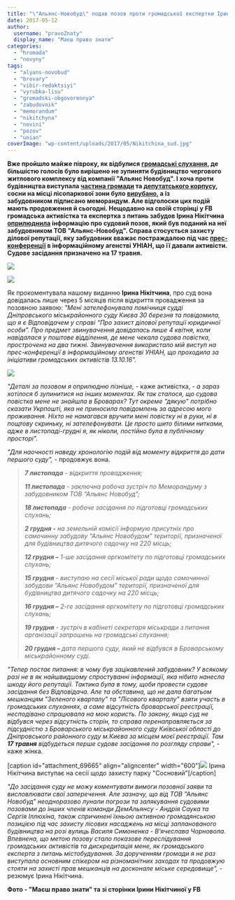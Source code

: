 ```yaml
---
title: "\"Альянс-Новобуд\" подав позов проти громадської експертки Ірини Нікітчиної"
date: 2017-05-12
author: 
  username: "pravoZnaty"
  display_name: "Маєш право знати"
categories: 
  - "hromada"
  - "novyny"
tags: 
  - "alyans-novobud"
  - "brovary"
  - "vibir-redaktsiyi"
  - "vyrubka-lisu"
  - "gromadski-obgovorennya"
  - "zabudovnik"
  - "memorandum"
  - "nikitchyna"
  - "novini"
  - "pozov"
  - "unian"
coverImage: "wp-content/uploads/2017/05/Nikitchina_sud.jpg"
---
```


**Вже пройшло майже півроку, як відбулися [громадські слухання](https://mpz.brovary.org/u-brovarah-vidbulysya-gromadski-sluhannya-adminresurs-peremig-foto/), де більшістю голосів було вирішено не зупиняти будівництво чергового житлового комплексу від компанії "Альянс Новобуд". І хоча проти будівництва виступала [частина громади](https://mpz.brovary.org/brovarchany-protestuyut-proty-budivnytstva-na-symonenka-chornovola-znesly-ogorozhu-foto/) та [депутатського корпусу](https://mpz.brovary.org/brovarskyh-deputativ-na-sesiyi-prosyly-zberegty-lis-foto/), сосни на місці лісопаркової зони було [вирубано](https://mpz.brovary.org/zeleni-krasuni-sosny-na-symonenka-vse-zh-spylyaly-foto-video/), а із забудовником підписано меморандум. Але відголоски цих подій мають продовження й сьогодні. Нещодавно на своїй сторінці у FB громадська активістка та експертка з питань забудов Ірина Нікітчина [оприлюднила](https://www.facebook.com/profile.php?id=100008920808835&fref=ts) інформацію про судовий позов, який був поданий на неї забудовником ТОВ "Альянс-Новобуд". Справа стосується захисту ділової репутації, яку забудовник вважає постраждалою під час [прес-конференції](https://mpz.brovary.org/brovarchany-daly-pres-konferentsiyu-v-unian-shhodo-vyrubky-derev-v-misti/) в інформаційному агенстві УНІАН, що її давали активісти. Судове засідання призначено на 17 травня.**

![](https://mpz.brovary.org/wp-content/uploads/2017/05/Nikitchina_sud2.jpg)

![](https://mpz.brovary.org/wp-content/uploads/2017/05/Nikitchina_sud.jpg)

Як прокоментувала нашому виданню **Ірина Нікітчина**, про суд вона довідалась лише через 5 місяців після відкриття провадження за позовною заявою: _"Мені зателефонувала помічниця судді Дніпровського міськрайонного суду Києва 30 березня та повідомила, що я є Відповідачем у справі “Про захист ділової репутації юридичної особи”. Про предмет звинувачення довідалась лише 4 квітня, коли навідалася у поштове відділення, де мене чекала судова повістка, прострочена на два тижні. Звинувачення використало мій виступ на прес-конференції в інформаційному агенстві УНІАН, що проходила за ініціативи громадських активістів 13.10.16"._

![](https://mpz.brovary.org/wp-content/uploads/2017/05/Nikitchina_sud3.jpg)

_"Деталі за позовом я оприлюдню пізніше,_ \- каже активістка, - _а зараз хотілося б зупинитися на інших моментах. Як так сталося, що судова повістка мене не знайшла в Броварах? Тут окреме “дякую” потрібно сказати Укрпошті, яка не приносила повідомлень за адресою мого проживання. Ніхто не намагався вручити мені повістку ні в руки, ні в пощтову скриньку, ні зателефонувати. Це просто шито білими нитками, адже в листопаді-грудні я, як ніколи, постійно була в публічному просторі"._

_"Для наочності наведу хронологію подій від моменту відкриття до дати першого суду",_ \- продовжує вона.

> _**7 листопада** - відкриття провадження;_
> 
> _**11 листопада** - заключна робоча зустріч по Меморандуму з забудовником ТОВ “Альянс Новобуд”;_
> 
> _**18 листопада** - робоче засідання по підготовці громадських слухань;_
> 
> _**2 грудня -** на земельній комісії інформую присутніх про самочинну забудову “Альянс Новобудом” території, призначеної для будівництва дитячого садочку на 220 місць;_
> 
> _**12 грудня –** 1-ше засідання оргкомітету по підготовці громадських слухань;_
> 
> _**15 грудня** - виступаю на сесії міської ради щодо самочинної забудови “Альянс Новобудом” території, призначеної для будівництва дитячого садочку на 220 місць;_
> 
> _**16 грудня –** 2-ге засідання оргкомітету по підготовці громадських слухань;_
> 
> _**19 грудня** \- зустріч в кабінеті секретаря міськради з питання організації запрошень на громадські слухання;_
> 
> _**20 грудня –** дата першого суду, який не відбувся в Броварському міськрайонному суді._

_"Тепер постає питання: в чому був зацікавлений забудовник? У всякому разі не в як найшвидшому спростуванні інформації, яка нібито нанесла шкоду його репутації. Тактика була в тому, щоби провести судове засідання без Відповідача. Але та обставина, що не дала багатьом мешканцям "Зеленого кварталу" та "Лісового кварталу" взяти участь в громадських слуханнях, а саме відсутність броварської реєстрації, несподівано спрацювала на мою користь. По закону, якщо суд не відбувся через відсутність сторін, то справа перенаправляється за підсудністю з Броварського міськрайонного суду Київської області до Дніпровського районного суду м.Києва за місцем моєї реєстрації. Там **17 травня** відбудеться перше судове засідання по розгляду справи",_ \- каже жінка.

\[caption id="attachment\_69665" align="aligncenter" width="600"\]![](https://mpz.brovary.org/wp-content/uploads/2017/04/Nikitchyna.jpg) Ірина Нікітчина виступає на сесії щодо захисту парку "Сосновий"\[/caption\]

_"До засідання суду не можу коментувати вимоги позовної заяви та висловлювати свої заперечення. Але зазначу, що від ТОВ "Альянс Новобуд" неодноразово лунали погрози та залякування судовими позовами до інших членів команди ДемАльянсу - Андрія Саука та Сергія Іллюхіна, також спричинені їхньою активною громадянською позицією під час захисту лісових насаджень на місці запланованого будівництва на розі вулиць Василя Симоненка - В’ячеслава Чорновола. Впевнена, що метою позову стало показове переслідування громадських активістів та дискредитація мене, як громадського експерта з питань містобудування. За дорученням громади я не раз виступала основним спікером на різноманітних заходах та продовжую стояти на захисті прав мешканців на досконале міське середовище",_ \- резюмує Ірина Нікітчина.

**Фото - "Маєш право знати" та зі сторінки Ірини Нікітчиної у FB**
